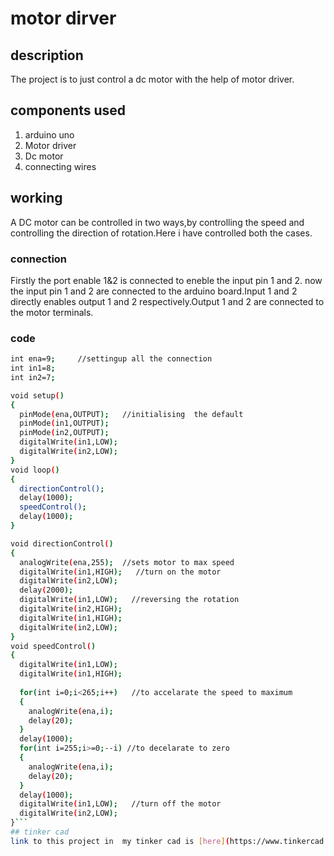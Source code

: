 # motor dirver
## description
The project is to just control a dc motor with the help of motor driver.
## components used
1. arduino uno
2. Motor driver
3. Dc motor
4. connecting wires
## working
A DC motor can be controlled in two ways,by controlling the speed and controlling the direction of rotation.Here i have controlled both the cases.
### connection
Firstly the port enable 1&2 is connected to eneble the input pin 1 and 2.
now the input pin 1 and 2 are connected to the arduino board.Input 1 and 2 directly enables output 1 and 2 respectively.Output 1 and 2 are connected to the motor terminals.
### code
```sh
int ena=9;     //settingup all the connection
int in1=8;
int in2=7; 

void setup()
{
  pinMode(ena,OUTPUT);   //initialising  the default 
  pinMode(in1,OUTPUT);
  pinMode(in2,OUTPUT);
  digitalWrite(in1,LOW);
  digitalWrite(in2,LOW);
}
void loop()
{
  directionControl();
  delay(1000);
  speedControl();
  delay(1000);
}

void directionControl()
{
  analogWrite(ena,255);  //sets motor to max speed  
  digitalWrite(in1,HIGH);   //turn on the motor
  digitalWrite(in2,LOW);
  delay(2000);
  digitalWrite(in1,LOW);   //reversing the rotation
  digitalWrite(in2,HIGH);
  digitalWrite(in1,HIGH);
  digitalWrite(in2,LOW);
}
void speedControl()
{
  digitalWrite(in1,LOW);  
  digitalWrite(in1,HIGH);
  
  for(int i=0;i<265;i++)   //to accelarate the speed to maximum
  {
    analogWrite(ena,i);
    delay(20);
  }
  delay(1000);
  for(int i=255;i>=0;--i) //to decelarate to zero
  {
    analogWrite(ena,i);
    delay(20);
  }
  delay(1000);
  digitalWrite(in1,LOW);   //turn off the motor
  digitalWrite(in2,LOW);
}```
## tinker cad
link to this project in  my tinker cad is [here](https://www.tinkercad.com/things/8f7RbHlGA3z-task-21/editel?sharecode=8WdNgfjV6O11YnyXvJ52aSbvD2Ze-mpxe1pMssSeRv0)
